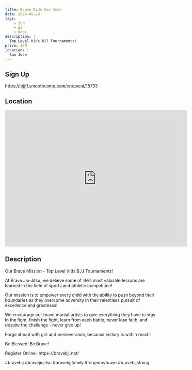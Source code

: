 ```yaml
---
title: Brave Kids San Jose
date: 2024-06-29
tags:
    - Jun
    - gi 
    - nogi 
description: |
  Top Level Kids BJJ Tournaments!
price: $79
location: |
  San Jose
---
```

## Sign Up
https://ibjjff.smoothcomp.com/en/event/15733

## Location
<iframe src="https://www.google.com/maps/embed?pb=!1m18!1m12!1m3!1d12345.6789!2d-121.8716960!3d37.3501067!2m3!1f0!2f0!3f0!3m2!1i1024!2i768!4f13.1!3m3!1m2!1s0x0%3A0x0!2z37.3501067!5e0!3m2!1sen!2sus!4v1234567890" width="600" height="450" style="border:0;" allowfullscreen="" loading="lazy"></iframe>

## Description
Our Brave Mission - Top Level Kids BJJ Tournaments!


At Brave Jiu-Jitsu, we believe some of life’s most valuable lessons are learned in the field of sports and athletic competition!


Our mission is to empower every child with the ability to push beyond their boundaries as they overcome adversity in their relentless pursuit of excellence and greatness!


We encourage our brave martial artists to give everything they have to stay in the fight, finish the fight, learn from each battle, never lose faith, and despite the challenge - never give up!


Forge ahead with grit and perseverance, because victory is within reach!


Be Blessed! Be Brave!


Register Online- https-//bravebjj.net/


#bravebjj #bravejiujitsu #bravebjjfamily #forgedbybrave #bravebjjstrong